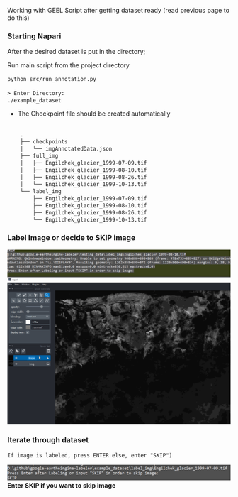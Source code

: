 Working with GEEL Script after getting dataset ready (read previous page to do this)

### Starting Napari
After the desired dataset is put in the directory;

Run main script from the project directory

```
python src/run_annotation.py

> Enter Directory:
./example_dataset
```
- The Checkpoint file should be created automatically

```

    .
    ├── checkpoints
    │   └── imgAnnotatedData.json
    ├── full_img
    │   ├── Engilchek_glacier_1999-07-09.tif
    │   ├── Engilchek_glacier_1999-08-10.tif
    │   ├── Engilchek_glacier_1999-08-26.tif
    │   └── Engilchek_glacier_1999-10-13.tif
    └── label_img
        ├── Engilchek_glacier_1999-07-09.tif
        ├── Engilchek_glacier_1999-08-10.tif
        ├── Engilchek_glacier_1999-08-26.tif
        └── Engilchek_glacier_1999-10-13.tif
```

### Label Image or decide to SKIP image
![Labeling Image](https://raw.githubusercontent.com/byungheon-jeong/geelabeler-website/master/geel-website/images/gee_labeler.gif)

### Iterate through dataset
    If image is labeled, press ENTER else, enter "SKIP")
![SKIPPING](https://raw.githubusercontent.com/byungheon-jeong/geelabeler-website/master/geel-website/images/skip.PNG)
    **Enter SKIP if you want to skip image**

